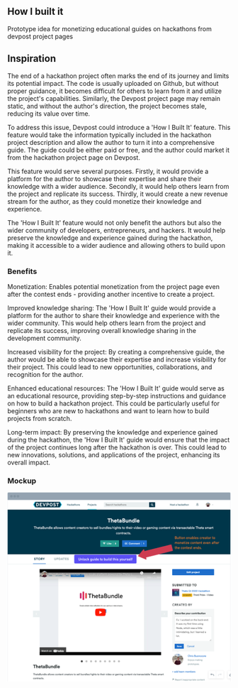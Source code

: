 
How I built it
---

Prototype idea for monetizing educational guides on hackathons from devpost project pages

## Inspiration

The end of a hackathon project often marks the end of its journey and limits its potential impact. The code is usually uploaded on Github, but without proper guidance, it becomes difficult for others to learn from it and utilize the project's capabilities. Similarly, the Devpost project page may remain static, and without the author's direction, the project becomes stale, reducing its value over time.

To address this issue, Devpost could introduce a 'How I Built It' feature. This feature would take the information typically included in the hackathon project description and allow the author to turn it into a comprehensive guide. The guide could be either paid or free, and the author could market it from the hackathon project page on Devpost.

This feature would serve several purposes. Firstly, it would provide a platform for the author to showcase their expertise and share their knowledge with a wider audience. Secondly, it would help others learn from the project and replicate its success. Thirdly, it would create a new revenue stream for the author, as they could monetize their knowledge and experience.

The 'How I Built It' feature would not only benefit the authors but also the wider community of developers, entrepreneurs, and hackers. It would help preserve the knowledge and experience gained during the hackathon, making it accessible to a wider audience and allowing others to build upon it.

### Benefits

Monetization: Enables potential monetization from the project page even after the contest ends - providing another incentive to create a project.

Improved knowledge sharing: The 'How I Built It' guide would provide a platform for the author to share their knowledge and experience with the wider community. This would help others learn from the project and replicate its success, improving overall knowledge sharing in the development community.

Increased visibility for the project: By creating a comprehensive guide, the author would be able to showcase their expertise and increase visibility for their project. This could lead to new opportunities, collaborations, and recognition for the author.

Enhanced educational resources: The 'How I Built It' guide would serve as an educational resource, providing step-by-step instructions and guidance on how to build a hackathon project. This could be particularly useful for beginners who are new to hackathons and want to learn how to build projects from scratch.

Long-term impact: By preserving the knowledge and experience gained during the hackathon, the 'How I Built It' guide would ensure that the impact of the project continues long after the hackathon is over. This could lead to new innovations, solutions, and applications of the project, enhancing its overall impact.

### Mockup

<img src="./img/button.png" width=800 />
